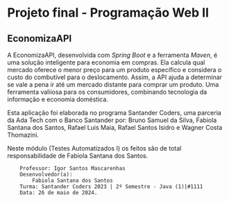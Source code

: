# Projeto final - Programação Web II
## EconomizaAPI

A EconomizaAPI, desenvolvida com *Spring Boot* e a ferramenta *Maven*, é uma solução inteligente para economia em compras. Ela calcula qual mercado oferece o menor preço para um produto específico e considera o custo do combutível para o deslocamento. Assim, a API ajuda a determinar se vale a pena ir até um mercado distante para comprar um produto. Uma ferramenta valiiosa para os consumidores, combinando tecnologia da informação e economia doméstica.

Esta aplicação foi elaborada no programa Santander Coders, uma parceria da Ada Tech com o Banco Santander por: Bruno Samuel da Silva, Fabiola Santana dos Santos, Rafael Luis Maia, Rafael Santos Isidro e
Wagner Costa Thomazini.

Neste módulo (Testes Automatizados I) os feitos são de total responsabilidade de Fabiola Santana dos Santos.

        Professor: Igor Santos Mascarenhas
        Desenvolvedor(a):
            Fabiola Santana dos Santos            
        Turma: Santander Coders 2023 | 2º Semestre - Java (1)|#1111
        Data: 26 de maio de 2024.


